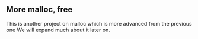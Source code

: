 ## More malloc, free
This is another project on malloc which is more advanced from the previous one
We will expand much about it later on.
